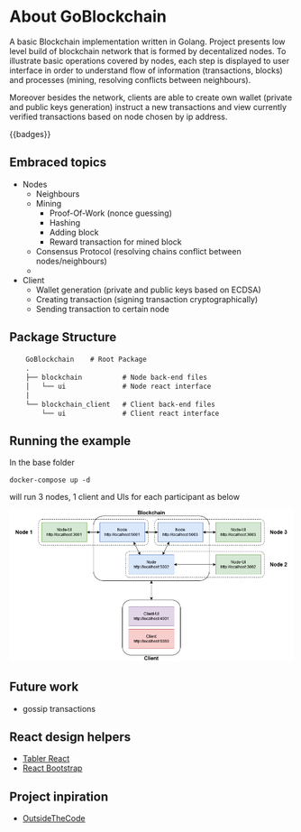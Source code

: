 # About GoBlockchain
A basic Blockchain implementation written in Golang. Project presents low level build of blockchain network that is formed by decentalized nodes. To illustrate basic operations covered by nodes, each step is displayed to user interface in order to understand flow of information (transactions, blocks) and processes (mining, resolving conflicts between neighbours).

Moreover besides the network, clients are able to create own wallet (private and public keys generation) instruct a new transactions and view currently verified transactions based on node chosen by ip address.

{{badges}}
## Embraced topics
- Nodes
    - Neighbours
    - Mining
        - Proof-Of-Work (nonce guessing)
        - Hashing
        - Adding block
        - Reward transaction for mined block
    - Consensus Protocol (resolving chains conflict between nodes/neighbours)
    -
- Client
    - Wallet generation (private and public keys based on ECDSA)
    - Creating transaction (signing transaction cryptographically)
    - Sending transaction to certain node

## Package Structure
```
    GoBlockchain    # Root Package
    .
    ├── blockchain          # Node back-end files
    │   └── ui              # Node react interface
    |
    └── blockchain_client   # Client back-end files
        └── ui              # Client react interface
```
## Running the example
In the base folder 
```
docker-compose up -d
```
will run 3 nodes, 1 client and UIs for each participant as below

![Example architecture](img-readme/ExampleArchitecture.png)



## Future work
- gossip transactions

## React design helpers
- [Tabler React](http://tabler-react.com/documentation/#forminputreact)
- [React Bootstrap](https://react-bootstrap.netlify.com/components/modal/#modals)

## Project inpiration
- [OutsideTheCode](https://www.youtube.com/channel/UCuxN2UqjhvvfXfiV2h9N_Jg/featured) 
